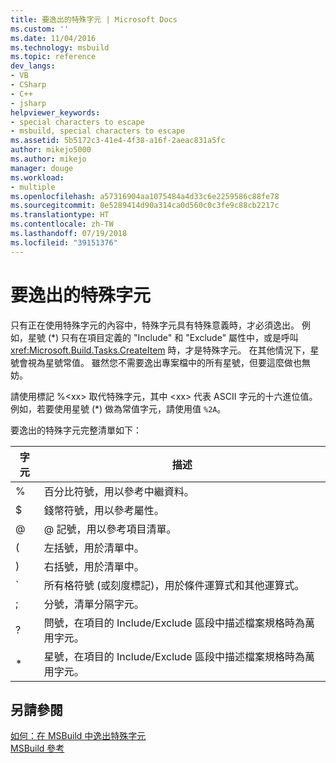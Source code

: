 ```yaml
---
title: 要逸出的特殊字元 | Microsoft Docs
ms.custom: ''
ms.date: 11/04/2016
ms.technology: msbuild
ms.topic: reference
dev_langs:
- VB
- CSharp
- C++
- jsharp
helpviewer_keywords:
- special characters to escape
- msbuild, special characters to escape
ms.assetid: 5b5172c3-41e4-4f38-a16f-2aeac831a5fc
author: mikejo5000
ms.author: mikejo
manager: douge
ms.workload:
- multiple
ms.openlocfilehash: a57316904aa1075484a4d33c6e2259586c88fe78
ms.sourcegitcommit: 0e5289414d90a314ca0d560c0c3fe9c88cb2217c
ms.translationtype: HT
ms.contentlocale: zh-TW
ms.lasthandoff: 07/19/2018
ms.locfileid: "39151376"
---
```

# <a name="special-characters-to-escape"></a>要逸出的特殊字元
只有正在使用特殊字元的內容中，特殊字元具有特殊意義時，才必須逸出。 例如，星號 (*) 只有在項目定義的 "Include" 和 "Exclude" 屬性中，或是呼叫  <xref:Microsoft.Build.Tasks.CreateItem> 時，才是特殊字元。 在其他情況下，星號會視為星號常值。 雖然您不需要逸出專案檔中的所有星號，但要這麼做也無妨。  
  
 請使用標記 %\<xx> 取代特殊字元，其中 \<xx> 代表 ASCII 字元的十六進位值。 例如，若要使用星號 (*) 做為常值字元，請使用值 `%2A`。  
  
 要逸出的特殊字元完整清單如下：  
  
|字元|描述|  
|---------------|-----------------|  
|%|百分比符號，用以參考中繼資料。|  
|$|錢幣符號，用以參考屬性。|  
|@|@ 記號，用以參考項目清單。|  
|(|左括號，用於清單中。|  
|)|右括號，用於清單中。|  
|`|所有格符號 (或刻度標記)，用於條件運算式和其他運算式。|  
|;|分號，清單分隔字元。|  
|?|問號，在項目的 Include/Exclude 區段中描述檔案規格時為萬用字元。|  
|*|星號，在項目的 Include/Exclude 區段中描述檔案規格時為萬用字元。|  
  
## <a name="see-also"></a>另請參閱  
 [如何：在 MSBuild 中逸出特殊字元](../msbuild/how-to-escape-special-characters-in-msbuild.md)   
 [MSBuild 參考](../msbuild/msbuild-reference.md)